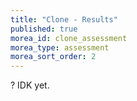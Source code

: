 ```yaml
---
title: "Clone - Results"
published: true
morea_id: clone_assessment
morea_type: assessment
morea_sort_order: 2
---
```


? IDK yet.
